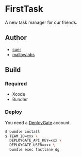 FirstTask
===========================

A new task manager for our friends.

Author
---------------------------

* [suer](https://github.com/suer/)
* [mallowlabs](https://github.com/mallowlabs/)

Build
---------------------------

### Required

* Xcode
* Bundler

### Deploy

You need a [DeployGate](https://deploygate.com/) account.

```sh
$ bundle install
$ TEAM_ID=xxx \
  DEPLOYGATE_API_KEY=xxx \
  DEPLOYGATE_USER=xxx \
  bundle exec fastlane dg
```
